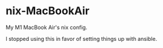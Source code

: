 # nix-MacBookAir

My M1 MacBook Air's nix config.

I stopped using this in favor of setting things up with ansible. 
